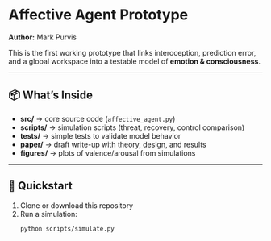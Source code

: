 # Affective Agent Prototype  
**Author:** Mark Purvis  

This is the first working prototype that links interoception, prediction error, and a global workspace into a testable model of **emotion & consciousness**.  

---

## 📦 What’s Inside
- **src/** → core source code (`affective_agent.py`)  
- **scripts/** → simulation scripts (threat, recovery, control comparison)  
- **tests/** → simple tests to validate model behavior  
- **paper/** → draft write-up with theory, design, and results  
- **figures/** → plots of valence/arousal from simulations  

---

## 🚀 Quickstart
1. Clone or download this repository  
2. Run a simulation:  
   ```bash
   python scripts/simulate.py
